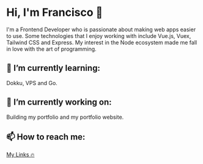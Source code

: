 # Hi, I'm Francisco 👋

I'm a Frontend Developer who is passionate about making web apps easier to use. Some technologies that I enjoy working with include Vue.js, Vuex, Tailwind CSS and Express. My interest in the Node ecosystem made me fall in love with the art of programming.


## 🌱 I’m currently learning:

Dokku, VPS and Go.

## 🔭 I’m currently working on:

Building my portfolio and my portfolio website.

## 📫 How to reach me:

<a href="https://locise.vercel.app" target="blank">My Links 🔥</a>
